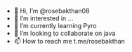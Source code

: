 - 👋 Hi, I’m @rosebakthan08
- 👀 I’m interested in ...
- 🌱 I’m currently learning Pyro
- 💞️ I’m looking to collaborate on java
- 📫 How to reach me t.me/rosebakthan

<!---
rosebakthan08/rosebakthan08 is a ✨ special ✨ repository because its `README.md` (this file) appears on your GitHub profile.
You can click the Preview link to take a look at your changes.
--->
